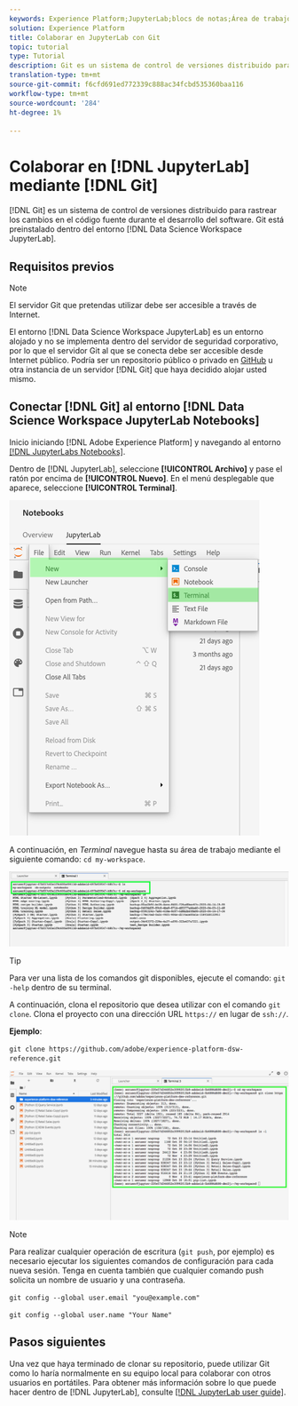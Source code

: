 ```yaml
---
keywords: Experience Platform;JupyterLab;blocs de notas;Área de trabajo de ciencias de datos;temas populares;Git;Github
solution: Experience Platform
title: Colaborar en JupyterLab con Git
topic: tutorial
type: Tutorial
description: Git es un sistema de control de versiones distribuido para rastrear los cambios en el código fuente durante el desarrollo de software. Git está preinstalado dentro del entorno de JupyterLab de Área de trabajo de ciencia de datos.
translation-type: tm+mt
source-git-commit: f6cfd691ed772339c888ac34fcbd535360baa116
workflow-type: tm+mt
source-wordcount: '284'
ht-degree: 1%

---
```



# Colaborar en [!DNL JupyterLab] mediante [!DNL Git]

[!DNL Git] es un sistema de control de versiones distribuido para rastrear los cambios en el código fuente durante el desarrollo del software. Git está preinstalado dentro del entorno [!DNL Data Science Workspace JupyterLab].

## Requisitos previos

>[!NOTE]
>
> El servidor Git que pretendas utilizar debe ser accesible a través de Internet.

El entorno [!DNL Data Science Workspace JupyterLab] es un entorno alojado y no se implementa dentro del servidor de seguridad corporativo, por lo que el servidor Git al que se conecta debe ser accesible desde Internet público. Podría ser un repositorio público o privado en [GitHub](https://github.com/) u otra instancia de un servidor [!DNL Git] que haya decidido alojar usted mismo.

## Conectar [!DNL Git] al entorno [!DNL Data Science Workspace JupyterLab Notebooks]

Inicio iniciando [!DNL Adobe Experience Platform] y navegando al entorno [[!DNL JupyterLabs Notebooks]](https://platform.adobe.com/notebooks/jupyterLab).

Dentro de [!DNL JupyterLab], seleccione **[!UICONTROL Archivo]** y pase el ratón por encima de **[!UICONTROL Nuevo]**. En el menú desplegable que aparece, seleccione **[!UICONTROL Terminal]**.

![JupyterLab Nav](../images/jupyterlab/tutorials/open-terminal.png)

A continuación, en *Terminal* navegue hasta su área de trabajo mediante el siguiente comando: `cd my-workspace`.

![espacio de trabajo de CD](../images/jupyterlab/tutorials/find-workspace.png)

>[!TIP]
>
> Para ver una lista de los comandos git disponibles, ejecute el comando: `git -help` dentro de su terminal.

A continuación, clona el repositorio que desea utilizar con el comando `git clone`. Clona el proyecto con una dirección URL `https://` en lugar de `ssh://`.

**Ejemplo**:

`git clone https://github.com/adobe/experience-platform-dsw-reference.git`

![clone](../images/jupyterlab/tutorials/git-collaboration.png)

>[!NOTE]
>
> Para realizar cualquier operación de escritura (`git push`, por ejemplo) es necesario ejecutar los siguientes comandos de configuración para cada nueva sesión. Tenga en cuenta también que cualquier comando push solicita un nombre de usuario y una contraseña.
>
>`git config --global user.email "you@example.com"`
>
>`git config --global user.name "Your Name"`

## Pasos siguientes

Una vez que haya terminado de clonar su repositorio, puede utilizar Git como lo haría normalmente en su equipo local para colaborar con otros usuarios en portátiles. Para obtener más información sobre lo que puede hacer dentro de [!DNL JupyterLab], consulte [[!DNL JupyterLab user guide]](./overview.md).
